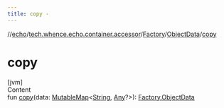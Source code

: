```yaml
---
title: copy -
---
```

//[echo](../../../index.md)/[tech.whence.echo.container.accessor](../../index.md)/[Factory](../index.md)/[ObjectData](index.md)/[copy](copy.md)



# copy  
[jvm]  
Content  
fun [copy](copy.md)(data: [MutableMap](https://kotlinlang.org/api/latest/jvm/stdlib/kotlin.collections/-mutable-map/index.html)<[String](https://kotlinlang.org/api/latest/jvm/stdlib/kotlin/-string/index.html), [Any](https://kotlinlang.org/api/latest/jvm/stdlib/kotlin/-any/index.html)?>): [Factory.ObjectData](index.md)  



